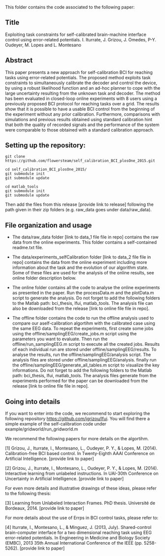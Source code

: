This folder contains the code associated to the following paper:

## Title

Exploiting task constraints for self-calibrated brain-machine interface control using error-related potentials.
I. Iturrate, J. Grizou, J. Omedes, P-Y. Oudeyer, M. Lopes and L. Montesano

## Abstract

This paper presents a new approach for self-calibration BCI for reaching tasks using error-related potentials. The proposed method exploits task constraints to simultaneously calibrate the decoder and control the device, by using a robust likelihood function and an ad-hoc planner to cope with the large uncertainty resulting from the unknown task and decoder. The method has been evaluated in closed-loop online experiments with 8 users using a previously proposed BCI protocol for reaching tasks over a grid. The results show that it is possible to have a usable BCI control from the beginning of the experiment without any prior calibration. Furthermore, comparisons with simulations and previous results obtained using standard calibration hint that both the quality of recorded signals and the performance of the system were comparable to those obtained with a standard calibration approach.

## Setting up the repository:
```
git clone https://github.com/flowersteam/self_calibration_BCI_plosOne_2015.git

cd self_calibration_BCI_plosOne_2015/
git submodule init
git submodule update

cd matlab_tools
git submodule init
git submodule update
```
Then add the files from this release [provide link to release] following the path given in their zip folders (e.g. raw_data goes under data/raw_data).

## File organization and usage

- The data/raw_data folder [link to data_1 file file in repo] contains the raw data from the online experiments. This folder contains a self-contained readme.txt file.

- The data/experiments_selfCalibration folder [link to data_2 file file in repo] contains the data from the online experiment including more information about the task and the evolution of our algorithm state. Some of these files are used for the analysis of the online results, see online folder description below.

- The online folder contains all the code to analyse the online experiments as presented in the paper. Run the processData.m and the plotData.m script to generate the analysis. Do not forget to add the following folders to the Matlab path: bci_thesis, lfui, matlab_tools. The analysis file can also be downloaded from the release [link to online file file in repo].

- The offline folder contains the code to run the offline analysis used to compare our aself-calibration algortihm with the calibrated case using the same EEG data. To repeat the experiments, first create some jobs using the offline/samplingEEG/create_jobs.m script using the parameters you want to evaluate. Then run the offline/run_samplingEEG.m script to execute all the created jobs. Results of each individual run are stored under offline/samplingEEG/results. To analyse the results, run the offline/samplingEEG/analysis script. The analysis files are stored under offline/samplingEEG/analysis. finally run the offline/samplingEEG/generate_all_tables.m script to visualize the key informations. Do not forget to add the following folders to the Matlab path: bci_thesis, lfui, matlab_tools. The analysis files generate from the experiments performed for the paper can be downloaded from the release [link to online file file in repo].

## Going into details

If you want to enter into the code, we recommend to start exploring the following repository https://github.com/jgrizou/lfui. You will find there a simple example of the self-calibration code under example/gridworld/run_gridworld.m

We recommend the following papers for more details on the algortihm. 

[1] Grizou, J., Iturrate, I., Montesano, L., Oudeyer, P. Y., & Lopes, M. (2014). Calibration-free BCI based control. In Twenty-Eighth AAAI Conference on Artificial Intelligence. [provide link to paper]

[2] Grizou, J., Iturrate, I., Montesano, L., Oudeyer, P. Y., & Lopes, M. (2014). Interactive learning from unlabeled instructions. In UAI-30th Conference on Uncertainty in Artificial Intelligence. [provide link to paper]

For even more details and illustrative drawings of these ideas, please refer to the following thesis:

[3] Learning from Unlabeled Interaction Frames. PhD thesis. Université de Bordeaux, 2014. [provide link to paper]

For more details about the use of Errps in BCI control tasks, please refer to:

[4] Iturrate, I., Montesano, L., & Minguez, J. (2013, July). Shared-control brain-computer interface for a two dimensional reaching task using EEG error-related potentials. In Engineering in Medicine and Biology Society (EMBC), 2013 35th Annual International Conference of the IEEE (pp. 5258-5262). [provide link to paper]

